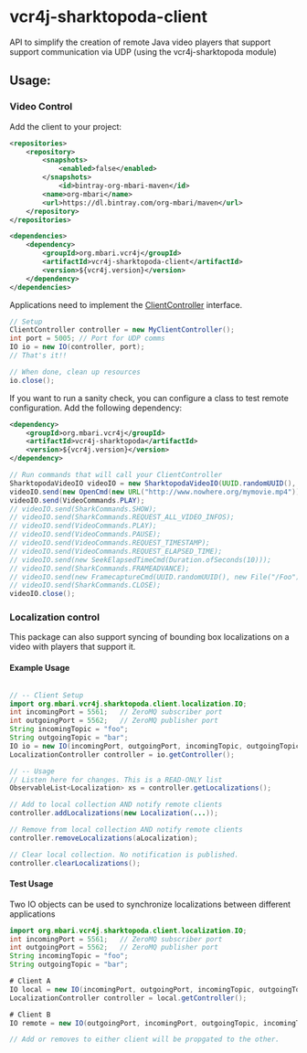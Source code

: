 # vcr4j-sharktopoda-client

API to simplify the creation of remote Java video players that support support communication via UDP (using the vcr4j-sharktopoda module)

## Usage:

### Video Control

Add the client to your project:

```xml
<repositories>
    <repository>
        <snapshots>
            <enabled>false</enabled>
        </snapshots>
            <id>bintray-org-mbari-maven</id>
        <name>org-mbari</name>
        <url>https://dl.bintray.com/org-mbari/maven</url>
    </repository>
</repositories>

<dependencies>
    <dependency>
        <groupId>org.mbari.vcr4j</groupId>
        <artifactId>vcr4j-sharktopoda-client</artifactId>
        <version>${vcr4j.version}</version>
    </dependency>
</dependencies>
```

Applications need to implement the [ClientController](src/main/java/org/mbari/vcr4j/sharktopoda/client/ClientController.java) interface.

```java
// Setup
ClientController controller = new MyClientController();
int port = 5005; // Port for UDP comms
IO io = new IO(controller, port);
// That's it!!

// When done, clean up resources
io.close();
```

If you want to run a sanity check, you can configure a class to test remote configuration. Add the following dependency:

```xml
<dependency>
    <groupId>org.mbari.vcr4j</groupId>
    <artifactId>vcr4j-sharktopoda</artifactId>
    <version>${vcr4j.version}</version>
</dependency>
```

```java
// Run commands that will call your ClientController
SharktopodaVideoIO videoIO = new SharktopodaVideoIO(UUID.randomUUID(), "localhost", port);
videoIO.send(new OpenCmd(new URL("http://www.nowhere.org/mymovie.mp4")));
videoIO.send(VideoCommands.PLAY);
// videoIO.send(SharkCommands.SHOW);
// videoIO.send(SharkCommands.REQUEST_ALL_VIDEO_INFOS);
// videoIO.send(VideoCommands.PLAY);
// videoIO.send(VideoCommands.PAUSE);
// videoIO.send(VideoCommands.REQUEST_TIMESTAMP);
// videoIO.send(VideoCommands.REQUEST_ELAPSED_TIME);
// videoIO.send(new SeekElapsedTimeCmd(Duration.ofSeconds(10)));
// videoIO.send(SharkCommands.FRAMEADVANCE);
// videoIO.send(new FramecaptureCmd(UUID.randomUUID(), new File("/Foo")));
// videoIO.send(SharkCommands.CLOSE);
videoIO.close();
```

### Localization control

This package can also support syncing of bounding box localizations on a video with players that support it.

#### Example Usage
```java

// -- Client Setup
import org.mbari.vcr4j.sharktopoda.client.localization.IO;
int incomingPort = 5561;   // ZeroMQ subscriber port
int outgoingPort = 5562;   // ZeroMQ publisher port
String incomingTopic = "foo";
String outgoingTopic = "bar";
IO io = new IO(incomingPort, outgoingPort, incomingTopic, outgoingTopic);
LocalizationController controller = io.getController();

// -- Usage
// Listen here for changes. This is a READ-ONLY list
ObservableList<Localization> xs = controller.getLocalizations();

// Add to local collection AND notify remote clients
controller.addLocalizations(new Localization(...));

// Remove from local collection AND notify remote clients
controller.removeLocalizations(aLocalization);

// Clear local collection. No notification is published.
controller.clearLocalizations();
```

#### Test Usage

Two IO objects can be used to synchronize localizations between different applications

```java
import org.mbari.vcr4j.sharktopoda.client.localization.IO;
int incomingPort = 5561;   // ZeroMQ subscriber port
int outgoingPort = 5562;   // ZeroMQ publisher port
String incomingTopic = "foo";
String outgoingTopic = "bar";

# Client A
IO local = new IO(incomingPort, outgoingPort, incomingTopic, outgoingTopic);
LocalizationController controller = local.getController();

# Client B
IO remote = new IO(outgoingPort, incomingPort, outgoingTopic, incomingTopic);

// Add or removes to either client will be propgated to the other.
```


